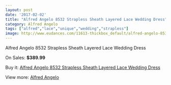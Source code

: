 ```yaml
---
layout: post
date: '2017-02-02'
title: "Alfred Angelo 8532 Strapless Sheath Layered Lace Wedding Dress"
category: Alfred Angelo
tags: ["alfred","lace","unique","wedding","strapless"]
image: http://www.eudances.com/11613-thickbox_default/alfred-angelo-8532-strapless-sheath-layered-lace-wedding-dress.jpg
---
```

Alfred Angelo 8532 Strapless Sheath Layered Lace Wedding Dress

On Sales: **$389.99**
<a href="https://www.eudances.com/en/alfred-angelo/3675-alfred-angelo-8532-strapless-sheath-layered-lace-wedding-dress.html"><amp-img layout="responsive" width="600" height="600" src="//www.eudances.com/11613-thickbox_default/alfred-angelo-8532-strapless-sheath-layered-lace-wedding-dress.jpg" alt="Alfred Angelo 8532 Strapless Sheath Layered Lace Wedding Dress 0" /></a>
<a href="https://www.eudances.com/en/alfred-angelo/3675-alfred-angelo-8532-strapless-sheath-layered-lace-wedding-dress.html"><amp-img layout="responsive" width="600" height="600" src="//www.eudances.com/11615-thickbox_default/alfred-angelo-8532-strapless-sheath-layered-lace-wedding-dress.jpg" alt="Alfred Angelo 8532 Strapless Sheath Layered Lace Wedding Dress 1" /></a>
<a href="https://www.eudances.com/en/alfred-angelo/3675-alfred-angelo-8532-strapless-sheath-layered-lace-wedding-dress.html"><amp-img layout="responsive" width="600" height="600" src="//www.eudances.com/11614-thickbox_default/alfred-angelo-8532-strapless-sheath-layered-lace-wedding-dress.jpg" alt="Alfred Angelo 8532 Strapless Sheath Layered Lace Wedding Dress 2" /></a>

Buy it: [Alfred Angelo 8532 Strapless Sheath Layered Lace Wedding Dress](https://www.eudances.com/en/alfred-angelo/3675-alfred-angelo-8532-strapless-sheath-layered-lace-wedding-dress.html "Alfred Angelo 8532 Strapless Sheath Layered Lace Wedding Dress")

View more: [Alfred Angelo](https://www.eudances.com/en/36-alfred-angelo "Alfred Angelo")